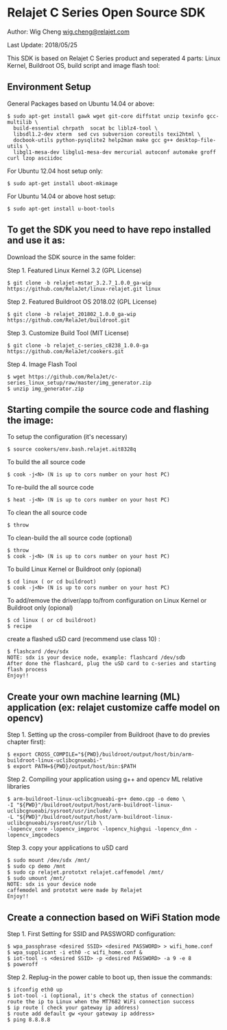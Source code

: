 # Relajet C Series Open Source SDK

Author: Wig Cheng <wig.cheng@relajet.com>

Last Update: 2018/05/25

This SDK is based on Relajet C Series product and seperated 4 parts: Linux Kernel, Buildroot OS, build script and image flash tool:

## Environment Setup

General Packages based on Ubuntu 14.04 or above:

    $ sudo apt-get install gawk wget git-core diffstat unzip texinfo gcc-multilib \
      build-essential chrpath  socat bc liblz4-tool \
      libsdl1.2-dev xterm  sed cvs subversion coreutils texi2html \
      docbook-utils python-pysqlite2 help2man make gcc g++ desktop-file-utils \
      libgl1-mesa-dev libglu1-mesa-dev mercurial autoconf automake groff curl lzop asciidoc

For Ubuntu 12.04 host setup only:

    $ sudo apt-get install uboot-mkimage

For Ubuntu 14.04 or above host setup:

    $ sudo apt-get install u-boot-tools

## To get the SDK you need to have repo installed and use it as:

Download the SDK source in the same folder:

Step 1. Featured Linux Kernel 3.2 (GPL License)

    $ git clone -b relajet-mstar_3.2.7_1.0.0_ga-wip https://github.com/RelaJet/linux-relajet.git linux

Step 2. Featured Buildroot OS 2018.02 (GPL License)

    $ git clone -b relajet_201802_1.0.0_ga-wip https://github.com/RelaJet/buildroot.git

Step 3. Customize Build Tool (MIT License)

    $ git clone -b relajet_c-series_c8238_1.0.0-ga https://github.com/RelaJet/cookers.git

Step 4. Image Flash Tool

    $ wget https://github.com/RelaJet/c-series_linux_setup/raw/master/img_generator.zip
    $ unzip img_generator.zip

## Starting compile the source code and flashing the image:

To setup the configuration (it's necessary)

    $ source cookers/env.bash.relajet.ait8328q

To build the all source code

    $ cook -j<N> (N is up to cors number on your host PC)

To re-build the all source code

    $ heat -j<N> (N is up to cors number on your host PC)

To clean the all source code

    $ throw

To clean-build the all source code (optional)

    $ throw
    $ cook -j<N> (N is up to cors number on your host PC)

To build Linux Kernel or Buildroot only (opional)

    $ cd linux ( or cd buildroot)
    $ cook -j<N> (N is up to cors number on your host PC)

To add/remove the driver/app to/from configuration on Linux Kernel or Buildroot only (opional)

    $ cd linux ( or cd buildroot)
    $ recipe

create a flashed uSD card (recommend use class 10) :

    $ flashcard /dev/sdx
    NOTE: sdx is your device node, example: flashcard /dev/sdb
    After done the flashcard, plug the uSD card to c-series and starting flash process
    Enjoy!!

## Create your own machine learning (ML) application (ex: relajet customize caffe model on opencv)

Step 1. Setting up the cross-compiler from Buildroot (have to do previes chapter first):

    $ export CROSS_COMPILE="${PWD}/buildroot/output/host/bin/arm-buildroot-linux-uclibcgnueabi-"
    $ export PATH=${PWD}/output/host/bin:$PATH

Step 2. Compiling your application using g++ and opencv ML relative libraries

    $ arm-buildroot-linux-uclibcgnueabi-g++ demo.cpp -o demo \
    -I "${PWD}"/buildroot/output/host/arm-buildroot-linux-uclibcgnueabi/sysroot/usr/include/ \
    -L "${PWD}"/buildroot/output/host/arm-buildroot-linux-uclibcgnueabi/sysroot/usr/lib \
    -lopencv_core -lopencv_imgproc -lopencv_highgui -lopencv_dnn -lopencv_imgcodecs

Step 3. copy your applications to uSD card

    $ sudo mount /dev/sdx /mnt/
    $ sudo cp demo /mnt
    $ sudo cp relajet.prototxt relajet.caffemodel /mnt/
    $ sudo umount /mnt/
    NOTE: sdx is your device node
    caffemodel and prototxt were made by Relajet
    Enjoy!!

## Create a connection based on WiFi Station mode

Step 1. First Setting for SSID and PASSWORD configuration:

    $ wpa_passphrase <desired SSID> <desired PASSWORD> > wifi_home.conf
    $ wpa_supplicant -i eth0 -c wifi_home.conf &
    $ iot-tool -s <desired SSID> -p <desired PASSWORD> -a 9 -e 8
    $ poweroff

Step 2. Replug-in the power cable to boot up, then issue the commands:

    $ ifconfig eth0 up
    $ iot-tool -i (optional, it's check the status of connection)
    route the ip to Linux when the MT7682 WiFi connection success
    $ ip route ( check your gateway ip address)
    $ route add default gw <your gateway ip address>
    $ ping 8.8.8.8
